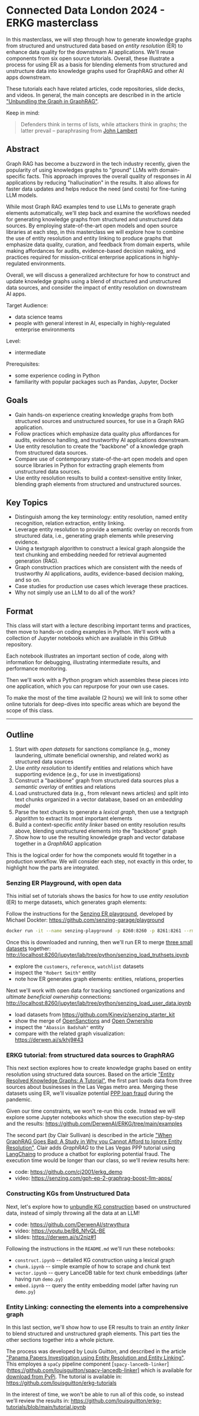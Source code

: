 # Connected Data London 2024 - ERKG masterclass

In this masterclass, we will step through how to generate knowledge
graphs from structured and unstructured data based on _entity
resolution_ (ER) to enhance data quality for the downstream AI applications.
We'll reuse components from six open source tutorials.
Overall, these illustrate a process for using ER as a basis for
blending elements from structured and unstructure data into
knowledge graphs used for GraphRAG and other AI apps downstream.

These tutorials each have related articles, code repositories,
slide decks, and videos.
In general, the main concepts are described in in the article
["Unbundling the Graph in GraphRAG"](https://www.oreilly.com/radar/unbundling-the-graph-in-graphrag/).

Keep in mind:

> Defenders think in terms of lists, while attackers think in graphs; the latter prevail – paraphrasing from [John Lambert](https://github.com/JohnLaTwC/Shared/blob/master/Defenders%20think%20in%20lists.%20Attackers%20think%20in%20graphs.%20As%20long%20as%20this%20is%20true%2C%20attackers%20win.md)


## Abstract

Graph RAG has become a buzzword in the tech industry recently, given
the popularity of using knowledges graphs to "ground" LLMs with
domain-specific facts. This approach improves the overall quality of
responses in AI applications by reducing "hallucination" in the
results. It also allows for faster data updates and helps reduce the
need (and costs) for fine-tuning LLM models.

While most Graph RAG examples tend to use LLMs to generate graph
elements automatically, we'll step back and examine the workflows
needed for generating knowledge graphs from structured and
unstructured data sources. By employing state-of-the-art open models
and open source libraries at each step, in this masterclass we will
explore how to combine the use of entity resolution and entity linking
to produce graphs that emphasize data quality, curation, and feedback
from domain experts, while making affordances for audits,
evidence-based decision making, and practices required for
mission-critical enterprise applications in highly-regulated
environments.

Overall, we will discuss a generalized architecture for how to
construct and update knowledge graphs using a blend of structured and
unstructured data sources, and consider the impact of entity
resolution on downstream AI apps.


Target Audience:

  - data science teams
  - people with general interest in AI, especially in highly-regulated enterprise environments

Level:

  - intermediate

Prerequisites:

  - some experience coding in Python
  - familiarity with popular packages such as Pandas, Jupyter, Docker


## Goals

  * Gain hands-on experience creating knowledge graphs from both structured sources and unstructured sources, for use in a Graph RAG application.
  * Follow practices which emphasize data quality plus affordances for audits, evidence handling, and trustworthy AI applications downstream.
  * Use entity resolution to create the "backbone" of a knowledge graph from structured data sources.
  * Compare use of contemporary state-of-the-art open models and open source libraries in Python for extracting graph elements from unstructured data sources.
  * Use entity resolution results to build a context-sensitive entity linker, blending graph elements from structured and unstructured sources.


## Key Topics

  * Distinguish among the key terminology: entity resolution, named entity recognition, relation extraction, entity linking.
  * Leverage entity resolution to provide a semantic overlay on records from structured data, i.e., generating graph elements while preserving evidence.
  * Using a textgraph algorithm to construct a lexical graph alongside the text chunking and embedding needed for retrieval augmented generation (RAG).
  * Graph construction practices which are consistent with the needs of trustworthy AI applications, audits, evidence-based decision making, and so on.
  * Case studies for production use cases which leverage these practices.
  * Why not simply use an LLM to do all of the work?


## Format

This class will start with a lecture describing important terms and
practices, then move to hands-on coding examples in Python.  We'll
work with a collection of Jupyter notebooks which are available in
this GitHub repository.

Each notebook illustrates an important section of code, along with
information for debugging, illustrating intermediate results, and
performance monitoring.

Then we'll work with a Python program which assembles these pieces
into one application, which you can repurpose for your own use cases.

To make the most of the time available (2 hours) we will link to some
other online tutorials for deep-dives into specific areas which are
beyond the scope of this class.


---


## Outline

  1. Start with _open datasets_ for sanctions compliance (e.g., money laundering, ultimate beneficial ownership, and related work) as structured data sources
  2. Use _entity resolution_ to identify entities and relations which have supporting evidence (e.g., for use in investigations)
  3. Construct a "backbone" graph from structured data sources plus a _semantic overlay_ of entities and relations
  4. Load unstructured data (e.g., from relevant news articles) and split into text chunks organized in a vector database, based on an _embedding model_
  5. Parse the text chunks to generate a _lexical graph_, then use a textgraph algorithm to extract its most important elements
  6. Build a context-specific _entity linker_ based on entity resolution results above, blending unstructured elements into the "backbone" graph
  7. Show how to use the resulting knowledge graph and vector database together in a _GraphRAG_ application

This is the logical order for how the componets would fit together in a production workflow.
We will consider each step, not exactly in this order, to highlight how the parts are integrated.


### Senzing ER Playground, with open data

This initial set of tutorials shows the basics for how to use _entity resolution_ (ER) to merge datasets, which generates graph elements:

Follow the instructions for the [Senzing ER playground](https://senzing.dockter.com/files/presentations/jupyter-sandbox.mp4), developed by Michael Dockter:
<https://github.com/senzing-garage/playground>

```bash
docker run -it --name senzing-playground -p 8260:8260 -p 8261:8261 --rm senzing/playground
```

Once this is downloaded and running, then we'll run ER to merge [three small datasets](https://www.youtube.com/watch?v=mY55S6a9Iok) together:
<http://localhost:8260/jupyter/lab/tree/python/senzing_load_truthsets.ipynb>

  * explore the `customers`, `reference`, `watchlist` datasets
  * inspect the `"Robert Smith"` entity
  * note how ER generates graph elements: entities, relations, properties

Next we'll work with open data for tracking sanctioned organizations and _ultimate beneficial ownership_ connections:
<http://localhost:8260/jupyter/lab/tree/python/senzing_load_user_data.ipynb>

  * load datasets from <https://github.com/Kineviz/senzing_starter_kit>
  * show the merge of [OpenSanctions](https://www.opensanctions.org/) and [Open Ownership](https://www.openownership.org/en/)
  * inspect the `"Abassin Badshah"` entity
  * compare with the related graph visualization: <https://derwen.ai/s/khj9#43>


### ERKG tutorial: from structured data sources to GraphRAG

This next section explores how to create knowledge graphs based on entity resolution using structured data sources.
Based on the article ["Entity Resolved Knowledge Graphs: A Tutorial"](https://neo4j.com/developer-blog/entity-resolved-knowledge-graphs/), the first part loads data from three sources about businesses in the Las Vegas metro area.
Merging these datasets using ER, we'll visualize potential [PPP loan fraud](https://www.justice.gov/usao-nv/pr/nevada-man-convicted-112-million-covid-19-fraud) during the pandemic.

Given our time constraints, we won't re-run this code.
Instead we will explore some Jupyter notebooks which show the execution step-by-step and the results:
<https://github.com/DerwenAI/ERKG/tree/main/examples>

The second part (by Clair Sullivan) is described in the article ["When GraphRAG Goes Bad: A Study in Why you Cannot Afford to Ignore Entity Resolution"](https://www.linkedin.com/pulse/when-graphrag-goesbad-study-why-you-cannot-afford-ignore-sullivan-7ymnc/).
Clair adds _GraphRAG_ to the Las Vegas PPP tutorial using [LangChaing](https://www.langchain.com/) to produce a chatbot for exploring potential fraud.
The execution time would be longer than our class, so we'll review results here:

  - code: <https://github.com/cj2001/erkg_demo>
  - video: <https://senzing.com/gph-ep-2-graphrag-boost-llm-apps/>


### Constructing KGs from Unstructured Data

Next, let's explore how to [unbundle KG construction](https://derwen.ai/s/khj9#19) based on unstructured data, instead of simply throwing all the data at an LLM!

  - code: <https://github.com/DerwenAI/strwythura>
  - video: <https://youtu.be/B6_NfvQL-BE>
  - slides: <https://derwen.ai/s/2njz#1>

Following the instructions in the `README.md` we'll run these notebooks:

  * `construct.ipynb` -- detailed KG construction using a lexical graph
  * `chunk.ipynb` -- simple example of how to scrape and chunk text
  * `vector.ipynb` -- query LanceDB table for text chunk embeddings (after having run `demo.py`)
  * `embed.ipynb` -- query the entity embedding model (after having run `demo.py`)


### Entity Linking: connecting the elements into a comprehensive graph

In this last section, we'll show how to use ER results to train an _entity linker_ to blend structured and unstructured graph elements.
This part ties the other sections together into a whole picture.

The process was developed by Louis Guitton, and described in the article ["Panama Papers Investigation using Entity Resolution and Entity Linking"](https://guitton.co/posts/entity-resolution-entity-linking).
This employes a `spaCy` pipeline component [`spacy-lancedb-linker`](https://github.com/louisguitton/spacy-lancedb-linker] which is available for [download from PyPi](https://pypi.org/project/spacy-lancedb-linker/).
The tutorial is available in:
<https://github.com/louisguitton/erkg-tutorials>

In the interest of time, we won't be able to run all of this code, so instead we'll review the results in:
<https://github.com/louisguitton/erkg-tutorials/blob/main/tutorial.ipynb>

